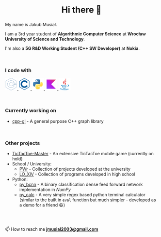 <h1 align="center">Hi there 👋</h1>

###

My name is Jakub Musiał. 

I am a 3rd year student of **Algorithmic Computer Science** at **Wrocław University of Science and Technology**. 

I'm also a **5G R&D Working Student (C++ SW Developer)** at **Nokia**.

<br/>

<h3 align="left">I code with</h3>
<p align="left"> 
  <a href="https://en.cppreference.com/w/" target="_blank" rel="noreferrer"> 
    <img src="https://raw.githubusercontent.com/devicons/devicon/master/icons/cplusplus/cplusplus-line.svg" alt="cplusplus" width="40" height="40"/> 
  </a> 
  <a href="https://en.cppreference.com/w/" target="_blank" rel="noreferrer"> 
    <img src="https://raw.githubusercontent.com/devicons/devicon/master/icons/c/c-line.svg" alt="c" width="40" height="40"/> 
  </a> 
  <a href="https://www.python.org" target="_blank" rel="noreferrer"> 
    <img src="https://raw.githubusercontent.com/devicons/devicon/master/icons/python/python-original.svg" alt="python" width="40" height="40"/> 
  </a> 
  <a href="https://kotlinlang.org/" target="_blank" rel="noreferrer">
    <img src="https://raw.githubusercontent.com/devicons/devicon/master/icons/kotlin/kotlin-original.svg" alt="kotlin" width="40" height="40"/>
  </a>
  <a href="https://www.java.com" target="_blank" rel="noreferrer"> 
    <img src="https://raw.githubusercontent.com/devicons/devicon/master/icons/java/java-original.svg" alt="java" width="40" height="40"/> 
  </a> 
</p>

<br/>

<h3 align="left">Currently working on</h3>

* [cpp-gl](https://github.com/SpectraL519/cpp-gl) - A general purpose C++ graph library

<br/>

<h3 align="left">Other projects</h3>

* [TicTacToe-Master](https://github.com/SpectraL519/TicTacToe-Master) - An extensive TicTacToe mobile game (currently on hold)
* School / University:
  * [PWr](https://github.com/SpectraL519/PWr) - Collection of projects developed at the university
  * [LO_XIV](https://github.com/SpectraL519/LO_XIV) - Collection of programs developed in high school
* Python:
  * [py_bcnn](https://github.com/SpectraL519/py_bcnn) - A binary classification dense feed forward network implementation in *NumPy*
  * [py_calc](https://github.com/SpectraL519/py_calc) - A very simple regex based python terminal calculator (similar to the built in `eval` function but much simpler - developed as a demo for a friend :smiley:)

<br/>
<br/>

📫 How to reach me **jmusial2003@gmail.com**
